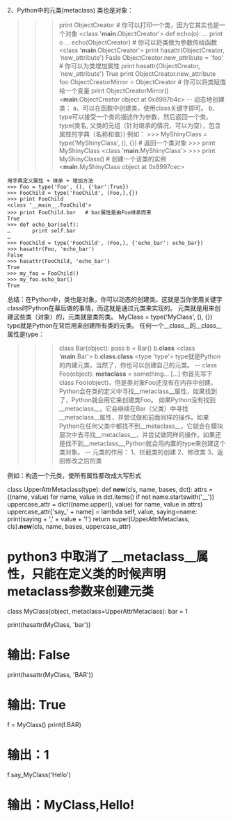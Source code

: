 2、Python中的元类(metaclass)
类也是对象：
>>> print ObjectCreator     # 你可以打印一个类，因为它其实也是一个对象
<class '__main__.ObjectCreator'>
>>> def echo(o):
…       print o
…
>>> echo(ObjectCreator)                 # 你可以将类做为参数传给函数
<class '__main__.ObjectCreator'>
>>> print hasattr(ObjectCreator, 'new_attribute')
Fasle
>>> ObjectCreator.new_attribute = 'foo' #  你可以为类增加属性
>>> print hasattr(ObjectCreator, 'new_attribute')
True
>>> print ObjectCreator.new_attribute
foo
>>> ObjectCreatorMirror = ObjectCreator # 你可以将类赋值给一个变量
>>> print ObjectCreatorMirror()
<__main__.ObjectCreator object at 0x8997b4c>
--
动态地创建类：
a、可以在函数中创建类，使用class关键字即可。
b、type可以接受一个类的描述作为参数，然后返回一个类。
	type(类名, 父类的元组（针对继承的情况，可以为空），包含属性的字典（名称和值）)
	例如：
	>>> MyShinyClass = type('MyShinyClass', (), {})  # 返回一个类对象
	>>> print MyShinyClass
	<class '__main__.MyShinyClass'>
	>>> print MyShinyClass()  #  创建一个该类的实例
	<__main__.MyShinyClass object at 0x8997cec>

	用字典定义属性 + 继承 + 增加方法
	>>> Foo = type('Foo', (), {'bar':True})
	>>> FooChild = type('FooChild', (Foo,),{})
	>>> print FooChild
	<class '__main__.FooChild'>
	>>> print FooChild.bar   # bar属性是由Foo继承而来
	True
	>>> def echo_bar(self):
	…       print self.bar
	…
	>>> FooChild = type('FooChild', (Foo,), {'echo_bar': echo_bar})
	>>> hasattr(Foo, 'echo_bar')
	False
	>>> hasattr(FooChild, 'echo_bar')
	True
	>>> my_foo = FooChild()
	>>> my_foo.echo_bar()
	True

总结：在Python中，类也是对象，你可以动态的创建类。这就是当你使用关键字class时Python在幕后做的事情，而这就是通过元类来实现的。
元类就是用来创建这些类（对象）的，元类就是类的类。
MyClass = type('MyClass', (), {})
type就是Python在背后用来创建所有类的元类。
任何一个__class__的__class__属性是type：
>>> class Bar(object): pass
>>> b = Bar()
>>> b.__class__
<class '__main__.Bar'>
>>> b.__class__.__class__
<type 'type'>
type就是Python的内建元类，当然了，你也可以创建自己的元类。
--
class Foo(object):
	__metaclass__ = something…
[…]
你首先写下class Foo(object)，但是类对象Foo还没有在内存中创建。Python会在类的定义中寻找__metaclass__属性，如果找到了，Python就会用它来创建类Foo。
如果Python没有找到__metaclass__，它会继续在Bar（父类）中寻找__metaclass__属性，并尝试做和前面同样的操作。如果Python在任何父类中都找不到__metaclass__，它就会在模块层次中去寻找__metaclass__，并尝试做同样的操作。如果还是找不到__metaclass__,Python就会用内置的type来创建这个类对象。
--
元类的作用：
1、拦截类的创建
2、修改类
3、返回修改之后的类

例如：构造一个元类，使所有属性都改成大写形式

class UpperAttrMetaclass(type):
    def __new__(cls, name, bases, dct):
        attrs = ((name, value) for name, value in dct.items() if not name.startswith('__'))
        uppercase_attr = dict((name.upper(), value) for name, value in attrs)
        uppercase_attr['say_' + name] = lambda self, value, saying=name: print(saying + ',' + value + '!')
        return super(UpperAttrMetaclass, cls).__new__(cls, name, bases, uppercase_attr)

# python3 中取消了 __metaclass__属性，只能在定义类的时候声明metaclass参数来创建元类
class MyClass(object, metaclass=UpperAttrMetaclass):
    bar = 1

print(hasattr(MyClass, 'bar'))
# 输出: False
print(hasattr(MyClass, 'BAR'))
# 输出: True

f = MyClass()
print(f.BAR)
# 输出：1
f.say_MyClass('Hello')
# 输出：MyClass,Hello!
